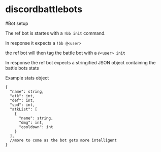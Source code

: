 # discordbattlebots

#Bot setup

The ref bot is startes with a `!bb init` command.

In response it expects a `!bb @<user>`

the ref bot will then tag the battle bot with a `@<user> init`

In response the ref bot expects a stringified JSON object containing the battle bots stats

Example stats object

```
{
  "name": string,
  "atk": int,
  "def": int,
  "spd": int,
  "atkList": [
    {
      "name": string,
      "dmg": int,
      "cooldown": int
    }
  ],
  //more to come as the bot gets more intelligent
}
```
